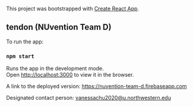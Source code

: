 This project was bootstrapped with [Create React App](https://github.com/facebook/create-react-app).

## tendon (NUvention Team D) 

To run the app:

### `npm start`

Runs the app in the development mode.<br />
Open [http://localhost:3000](http://localhost:3000) to view it in the browser.

A link to the deployed version: https://nuvention-team-d.firebaseapp.com

Designated contact person: vanessachu2020@u.northwestern.edu
